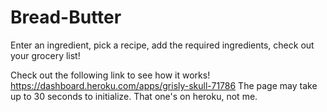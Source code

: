 # Bread-Butter
Enter an ingredient, pick a recipe, add the required ingredients, check out your grocery list!

Check out the following link to see how it works!
https://dashboard.heroku.com/apps/grisly-skull-71786
The page may take up to 30 seconds to initialize. That one's on heroku, not me.
